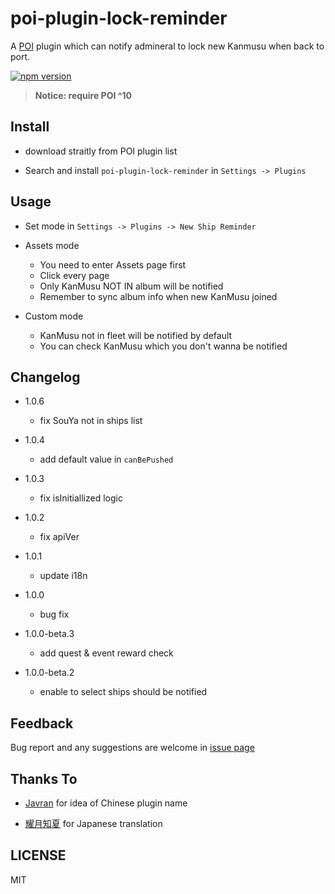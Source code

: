 # poi-plugin-lock-reminder

A [POI](https://poi.io) plugin which can notify admineral to lock new Kanmusu when back to port.

[![npm version](https://badge.fury.io/js/poi-plugin-lock-reminder.svg)](https://badge.fury.io/js/poi-plugin-lock-reminder)

> **Notice: require POI ^10**

## Install

- download straitly from POI plugin list

- Search and install `poi-plugin-lock-reminder` in `Settings -> Plugins`

## Usage

- Set mode in `Settings -> Plugins -> New Ship Reminder`

- Assets mode

  - You need to enter Assets page first
  - Click every page
  - Only KanMusu NOT IN album will be notified
  - Remember to sync album info when new KanMusu joined

- Custom mode
  - KanMusu not in fleet will be notified by default
  - You can check KanMusu which you don't wanna be notified

## Changelog

- 1.0.6
  - fix SouYa not in ships list

- 1.0.4
  - add default value in `canBePushed`

- 1.0.3
  - fix isInitiallized logic

- 1.0.2
  - fix apiVer

- 1.0.1
  - update i18n

- 1.0.0
  - bug fix

- 1.0.0-beta.3
  - add quest & event reward check

- 1.0.0-beta.2
  - enable to select ships should be notified

## Feedback

Bug report and any suggestions are welcome in [issue page](https://github.com/SoraYama/poi-plugin-lock-reminder/issues)

## Thanks To

- [Javran](https://github.com/Javran) for idea of Chinese plugin name

- [耀月知夏](https://www.weibo.com/yueyey1113) for Japanese translation

## LICENSE

MIT
